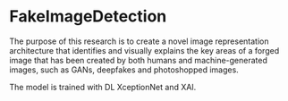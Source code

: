 # FakeImageDetection
The purpose of this research is to create a novel image representation architecture that identifies and visually explains the key areas of a forged image that has been created by both humans and machine-generated images, such as GANs, deepfakes and photoshopped images.

The model is trained with DL XceptionNet and XAI.
